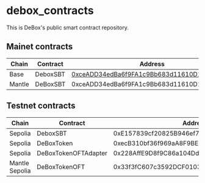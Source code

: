 # debox_contracts

This is DeBox's public smart contract repository.

## Mainet contracts

| Chain | Contract | Address |
|----|----|----|
| Base | DeboxSBT | [0xceADD34edBa6f9FA1c9Bb683d11610D1D6834Fe6](https://basescan.org/address/0xceADD34edBa6f9FA1c9Bb683d11610D1D6834Fe6) |
| Mantle | DeBoxSBT | 0xceADD34edBa6f9FA1c9Bb683d11610D1D6834Fe6 |

## Testnet contracts

| Chain | Contract | Address |
|----|----|----|
| Sepolia | DeboxSBT | 0xE157839cf20825B946ef7B6B708BD890065AD0BA |
| Sepolia | DeBoxToken | 0xecB310bf36f969aA8F9BEE2b6C43910f4bB60F78|
| Sepolia | DeBoxTokenOFTAdapter | 0x228AffE9D8f9C86a104Dd2Ae7B7feE416fa00955 |
| Mantle Sepolia | DeBoxTokenOFT | 0x33f3fC607c3592DCF0103C5577b872D9124e1AaA |


<!-- 0xe2F6A897f229c453cfb2B7De691Ad1969BCcc96E -->
 